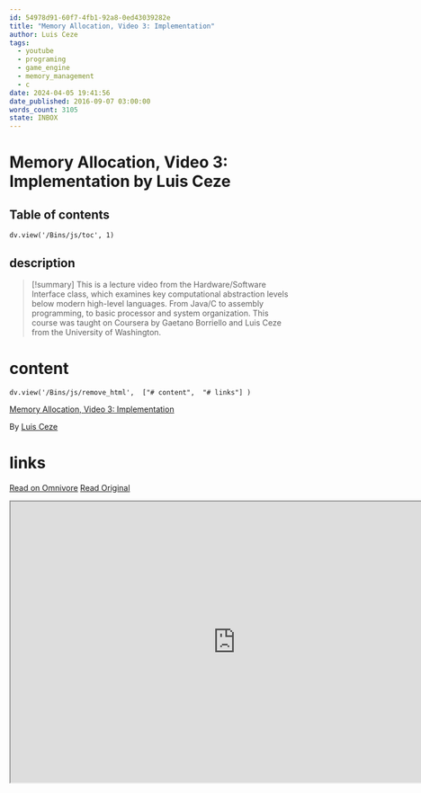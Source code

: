 ```yaml
---
id: 54978d91-60f7-4fb1-92a8-0ed43039282e
title: "Memory Allocation, Video 3: Implementation"
author: Luis Ceze
tags:
  - youtube
  - programing
  - game_engine
  - memory_management
  - c
date: 2024-04-05 19:41:56
date_published: 2016-09-07 03:00:00
words_count: 3105
state: INBOX
---
```


# Memory Allocation, Video 3: Implementation by Luis Ceze
## Table of contents
```dataviewjs 
dv.view('/Bins/js/toc', 1) 
```


## description
>[!summary] 
> This is a lecture video from the Hardware/Software Interface class, which examines key computational abstraction levels below modern high-level languages. From Java/C to assembly programming, to basic processor and system organization. This course was taught on Coursera by Gaetano Borriello and Luis Ceze from the University of Washington.


# content
```dataviewjs 
dv.view('/Bins/js/remove_html',  ["# content",  "# links"] ) 
```
[Memory Allocation, Video 3: Implementation](https://www.youtube.com/watch?v=74s0m4YoHgM)

By [Luis Ceze](https://www.youtube.com/@luisceze5534)



# links
[Read on Omnivore](https://omnivore.app/me/https-www-youtube-com-watch-v-74-s-0-m-4-yo-hg-m-18eaf23656a)
[Read Original](https://www.youtube.com/watch?v=74s0m4YoHgM)

<iframe src="https://www.youtube.com/watch?v=74s0m4YoHgM"  width="800" height="500"></iframe>
